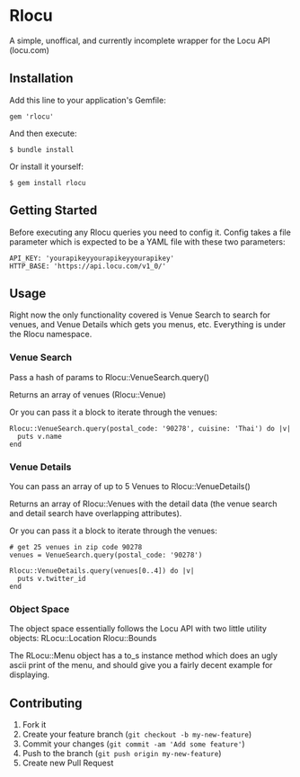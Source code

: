 # Rlocu

A simple, unoffical, and currently incomplete wrapper for the Locu API (locu.com)

## Installation

Add this line to your application's Gemfile:

    gem 'rlocu'

And then execute:

    $ bundle install

Or install it yourself:

    $ gem install rlocu

## Getting Started

Before executing any Rlocu queries you need to config it.  Config takes a file parameter which is expected to be a YAML file with these two parameters:


    API_KEY: 'yourapikeyyourapikeyyourapikey'
    HTTP_BASE: 'https://api.locu.com/v1_0/'

## Usage

Right now the only functionality covered is Venue Search to search for venues, and Venue Details which gets you menus, etc.
Everything is under the Rlocu namespace. 


### Venue Search
Pass a hash of params to Rlocu::VenueSearch.query()

Returns an array of venues (Rlocu::Venue)

Or you can pass it a block to iterate through the venues:

    Rlocu::VenueSearch.query(postal_code: '90278', cuisine: 'Thai') do |v|
      puts v.name
    end


### Venue Details
You can pass an array of up to 5 Venues to Rlocu::VenueDetails()

Returns an array of Rlocu::Venues with the detail data (the venue search and detail search have overlapping attributes).

Or you can pass it a block to iterate through the venues:

    # get 25 venues in zip code 90278
    venues = VenueSearch.query(postal_code: '90278')
    
    Rlocu::VenueDetails.query(venues[0..4]) do |v|
      puts v.twitter_id
    end

### Object Space
The object space essentially follows the Locu API with two little utility objects:
RLocu::Location
Rlocu::Bounds

The RLocu::Menu object has a to_s instance method which does an ugly ascii print of the menu, and should give
you a fairly decent example for displaying.

## Contributing

1. Fork it
2. Create your feature branch (`git checkout -b my-new-feature`)
3. Commit your changes (`git commit -am 'Add some feature'`)
4. Push to the branch (`git push origin my-new-feature`)
5. Create new Pull Request
